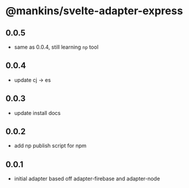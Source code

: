 # @mankins/svelte-adapter-express

## 0.0.5

- same as 0.0.4, still learning `np` tool

## 0.0.4

- update cj -> es

## 0.0.3

- update install docs

## 0.0.2

- add np publish script for npm

## 0.0.1

- initial adapter based off adapter-firebase and adapter-node


